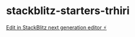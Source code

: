 # stackblitz-starters-trhiri

[Edit in StackBlitz next generation editor ⚡️](https://stackblitz.com/~/github.com/DiegoQuiF/stackblitz-starters-trhiri)